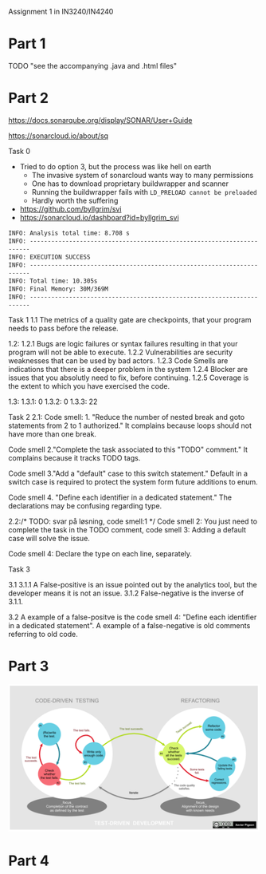 Assignment 1 in IN3240/IN4240

Part 1
======
TODO "see the accompanying .java and .html files"

Part 2
======

https://docs.sonarqube.org/display/SONAR/User+Guide

https://sonarcloud.io/about/sq

Task 0
* Tried to do option 3, but the process was like hell on earth
  * The invasive system of sonarcloud wants way to many permissions
  * One has to download proprietary buildwrapper and scanner
  * Running the buildwrapper fails with `LD_PRELOAD cannot be preloaded`
  * Hardly worth the suffering
* https://github.com/byllgrim/svi
* https://sonarcloud.io/dashboard?id=byllgrim_svi

```
INFO: Analysis total time: 8.708 s
INFO: ----------------------------------------------------------------------
INFO: EXECUTION SUCCESS
INFO: ----------------------------------------------------------------------
INFO: Total time: 10.305s
INFO: Final Memory: 30M/369M
INFO: ----------------------------------------------------------------------
```

Task 1
1.1  The metrics of a quality gate are checkpoints, that your program needs to pass before the release.

1.2:
1.2.1 Bugs are logic failures or syntax failures resulting in that your program will not be able to execute.
1.2.2 Vulnerabilities are security weaknesses that can be used by bad actors.
1.2.3 Code Smells are indications that there is a deeper problem in the system
1.2.4 Blocker are issues that you absolutly need to fix, before continuing.
1.2.5 Coverage is the extent to which you have exercised the code.

1.3:
1.3.1: 0 
1.3.2: 0
1.3.3: 22

Task 2
2.1: Code smell: 1. "Reduce the number of nested break and goto statements from 2 to 1 authorized." 
It complains because loops should not have more than one break.

Code smell 2."Complete the task associated to this "TODO" comment."
It complains because it tracks TODO tags.

Code smell 3."Add a "default" case to this switch statement."
Default in a switch case is required to protect the system form future additions to enum.

Code smell 4. "Define each identifier in a dedicated statement."
The declarations may be confusing regarding type.


2.2:/* TODO: svar på løsning, code smell:1 */ 
Code smell 2: You just need to complete the task in the TODO comment,
code smell 3: Adding a default case will solve the issue.

Code smell 4: Declare the type on each line, separately.


Task 3

3.1 
3.1.1 A False-positive is an issue pointed out by the analytics tool, but the developer means it is not an issue.
3.1.2  False-negative is the inverse of 3.1.1.

3.2  A example of a false-positve is the code smell 4: "Define each identifier in a dedicated statement".
 A example of a false-negative is old comments referring to old code.


Part 3
======

![tdd_cycle](./tdd.png)

Part 4
======
